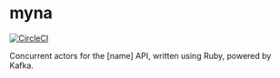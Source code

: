 # myna
[![CircleCI](https://circleci.com/gh/birdfeed/myna.svg?style=shield)](https://circleci.com/gh/birdfeed/myna)

Concurrent actors for the [name] API, written using Ruby, powered by Kafka.
